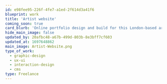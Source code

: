 ```yaml
---
id: e98fee95-226f-4fe7-a1ed-2f614d3a41f6
blueprint: work
title: 'Artist website'
coming_soon: true
card_blurb: 'Online portfolio design and build for this London-based artist and teacher'
hide_main_image: false
updated_by: 20afbc48-a67b-499d-803b-8e3bff7cf603
updated_at: 1697648862
main_image: Artist-Website.png
type_of_work:
  - graphic-design
  - ux-ui
  - interaction-design
  - cms
type: Freelance
---
```


